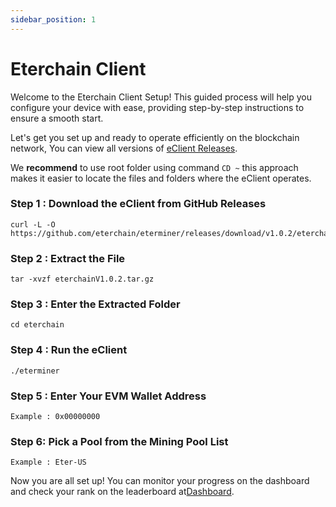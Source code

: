 ```yaml
---
sidebar_position: 1
---
```


# Eterchain Client
Welcome to the Eterchain Client Setup! This guided process will help you configure your device with ease, providing step-by-step instructions to ensure a smooth start.

Let's get you set up and ready to operate efficiently on the blockchain network, You can view all versions of [eClient Releases](https://github.com/eterchain/eterminer/releases).

We **recommend** to use root folder using command `CD ~` this approach makes it easier to locate the files and folders where the eClient operates.


### Step 1 : Download the eClient from GitHub Releases
```
curl -L -O https://github.com/eterchain/eterminer/releases/download/v1.0.2/eterchainV1.0.2.tar.gz
```
### Step 2 : Extract the File
```mdx title="After the download is complete, extract the file"
tar -xvzf eterchainV1.0.2.tar.gz
```
### Step 3 : Enter the Extracted Folder
```mdx title="Navigate to the extracted folder"
cd eterchain
```
### Step 4 : Run the eClient
```mdx title="Run the eClient with the following command"
./eterminer
```
### Step 5 : Enter Your EVM Wallet Address
```mdx title="Provide your EVM wallet address"
Example : 0x00000000
```
### Step 6: Pick a Pool from the Mining Pool List
```mdx title="Select a mining pool"
Example : Eter-US
```
Now you are all set up! You can monitor your progress on the dashboard and check your rank on the leaderboard at[Dashboard](https://eterchain.io).
